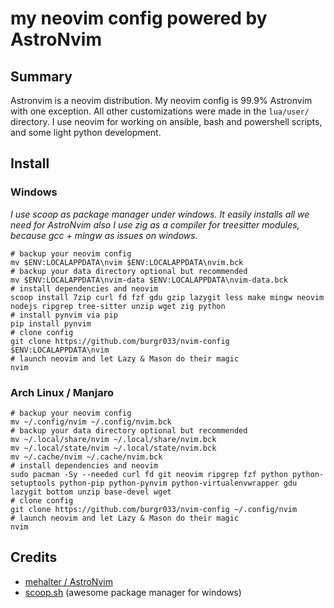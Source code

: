 # my neovim config powered by AstroNvim
## Summary
Astronvim is a neovim distribution. My neovim config is 99.9% Astronvim with one exception. All other customizations were made in the `lua/user/` directory. I use neovim for working on ansible, bash and powershell scripts, and some light python development.
## Install
### Windows
*I use scoop as package manager under windows. It easily installs all we need for AstroNvim also I use zig as a compiler for treesitter modules, because gcc + mingw as issues on windows.*
```shell
# backup your neovim config
mv $ENV:LOCALAPPDATA\nvim $ENV:LOCALAPPDATA\nvim.bck
# backup your data directory optional but recommended
mv $ENV:LOCALAPPDATA\nvim-data $ENV:LOCALAPPDATA\nvim-data.bck
# install dependencies and neovim
scoop install 7zip curl fd fzf gdu gzip lazygit less make mingw neovim nodejs ripgrep tree-sitter unzip wget zig python
# install pynvim via pip
pip install pynvim
# clone config
git clone https://github.com/burgr033/nvim-config $ENV:LOCALAPPDATA\nvim
# launch neovim and let Lazy & Mason do their magic
nvim
```
### Arch Linux / Manjaro
```shell
# backup your neovim config
mv ~/.config/nvim ~/.config/nvim.bck
# backup your data directory optional but recommended
mv ~/.local/share/nvim ~/.local/share/nvim.bck
mv ~/.local/state/nvim ~/.local/state/nvim.bck
mv ~/.cache/nvim ~/.cache/nvim.bck
# install dependencies and neovim
sudo pacman -Sy --needed curl fd git neovim ripgrep fzf python python-setuptools python-pip python-pynvim python-virtualenvwrapper gdu lazygit bottom unzip base-devel wget
# clone config
git clone https://github.com/burgr033/nvim-config ~/.config/nvim
# launch neovim and let Lazy & Mason do their magic
nvim
```
## Credits
* [mehalter / AstroNvim](https://github.com/AstroNvim/AstroNvim/)
* [scoop.sh](https://scoop.sh) (awesome package manager for windows)
